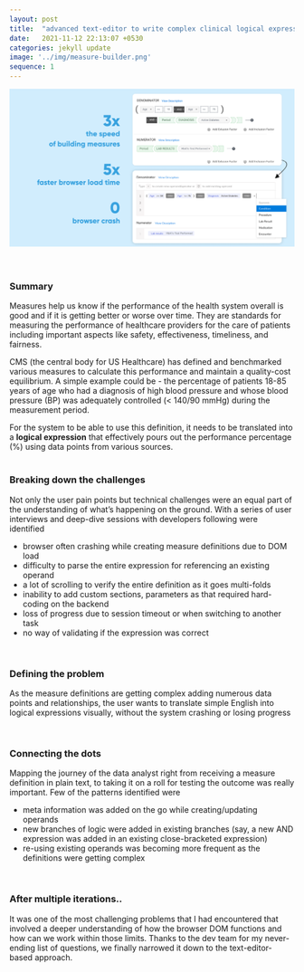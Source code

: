 ```yaml
---
layout: post
title:  "advanced text-editor to write complex clinical logical expressions"
date:   2021-11-12 22:13:07 +0530
categories: jekyll update
image: '../img/measure-builder.png'
sequence: 1
---
```


![image tooltip here](/img/post-measure-builder.png)
<br>
<br>
<br>

### Summary

Measures help us know if the performance of the health system overall is good and if it is getting better or worse over time. They are standards for measuring the performance of healthcare providers for the care of patients including important aspects like safety, effectiveness, timeliness, and fairness.

CMS (the central body for US Healthcare) has defined and benchmarked various measures to calculate this performance and maintain a quality-cost equilibrium.
A simple example could be - the percentage of patients 18-85 years of age who had a diagnosis of high blood pressure and whose blood pressure (BP) was adequately controlled (< 140/90 mmHg) during the measurement period.

For the system to be able to use this definition, it needs to be translated into a **logical expression** that effectively pours out the performance percentage (%) using data points from various sources.
<br>
<br>

### Breaking down the challenges

Not only the user pain points but technical challenges were an equal part of the understanding of what’s happening on the ground. With a series of user interviews and deep-dive sessions with developers following were identified

- browser often crashing while creating measure definitions due to DOM load
- difficulty to parse the entire expression for referencing an existing operand
- a lot of scrolling to verify the entire definition as it goes multi-folds
- inability to add custom sections, parameters as that required hard-coding on the backend
- loss of progress due to session timeout or when switching to another task
- no way of validating if the expression was correct

<br>

### Defining the problem

As the measure definitions are getting complex adding numerous data points and relationships,
the user wants to translate simple English into logical expressions visually,
without the system crashing or losing progress

<br>

### Connecting the dots

Mapping the journey of the data analyst right from receiving a measure definition in plain text, to taking it on a roll for testing the outcome was really important. Few of the patterns identified were

- meta information was added on the go while creating/updating operands
- new branches of logic were added in existing branches (say, a new AND expression was added in an existing close-bracketed expression)
- re-using existing operands was becoming more frequent as the definitions were getting complex

<br>

### After multiple iterations..

It was one of the most challenging problems that I had encountered that involved a deeper understanding of how the browser DOM functions and how can we work within those limits. Thanks to the dev team for my never-ending list of questions, we finally narrowed it down to the text-editor-based approach.
